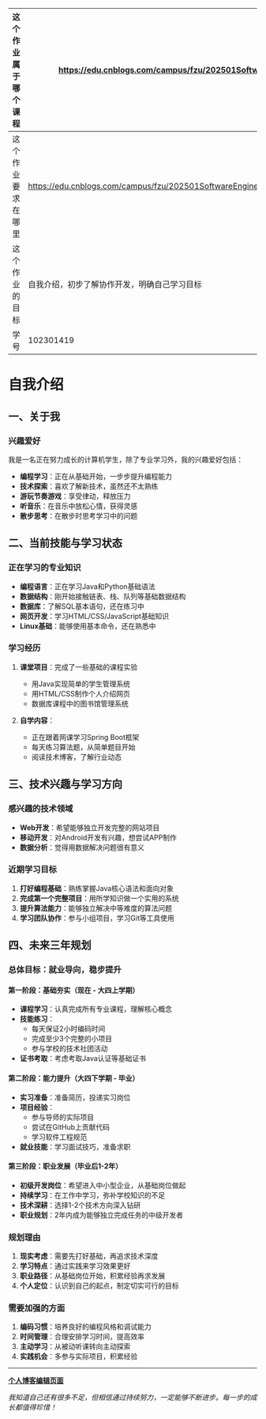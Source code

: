 | 这个作业属于哪个课程 | https://edu.cnblogs.com/campus/fzu/202501SoftwareEngineering |
|-------------------|-----------------|
| 这个作业要求在哪里 | https://edu.cnblogs.com/campus/fzu/202501SoftwareEngineering/homework/13546 |
| 这个作业的目标     | 自我介绍，初步了解协作开发，明确自己学习目标 |
| 学号              | 102301419        |

# 自我介绍

## 一、关于我

### 兴趣爱好
我是一名正在努力成长的计算机学生，除了专业学习外，我的兴趣爱好包括：

- **编程学习**：正在从基础开始，一步步提升编程能力
- **技术探索**：喜欢了解新技术，虽然还不太熟练
- **游玩节奏游戏**：享受律动，释放压力
- **听音乐**：在音乐中放松心情，获得灵感
- **散步思考**：在散步时思考学习中的问题


## 二、当前技能与学习状态

### 正在学习的专业知识
- **编程语言**：正在学习Java和Python基础语法
- **数据结构**：刚开始接触链表、栈、队列等基础数据结构
- **数据库**：了解SQL基本语句，还在练习中
- **网页开发**：学习HTML/CSS/JavaScript基础知识
- **Linux基础**：能够使用基本命令，还在熟悉中

### 学习经历
1. **课堂项目**：完成了一些基础的课程实验
   - 用Java实现简单的学生管理系统
   - 用HTML/CSS制作个人介绍网页
   - 数据库课程中的图书馆管理系统

2. **自学内容**：
   - 正在跟着网课学习Spring Boot框架
   - 每天练习算法题，从简单题目开始
   - 阅读技术博客，了解行业动态

## 三、技术兴趣与学习方向

### 感兴趣的技术领域
- **Web开发**：希望能够独立开发完整的网站项目
- **移动开发**：对Android开发有兴趣，想尝试APP制作
- **数据分析**：觉得用数据解决问题很有意义

### 近期学习目标
1. **打好编程基础**：熟练掌握Java核心语法和面向对象
2. **完成第一个完整项目**：用所学知识做一个实用的系统
3. **提升算法能力**：能够独立解决中等难度的算法问题
4. **学习团队协作**：参与小组项目，学习Git等工具使用

## 四、未来三年规划

### 总体目标：就业导向，稳步提升

#### 第一阶段：基础夯实（现在 - 大四上学期）
- **课程学习**：认真完成所有专业课程，理解核心概念
- **技能练习**：
  - 每天保证2小时编码时间
  - 完成至少3个完整的小项目
  - 参与学校的技术社团活动
- **证书考取**：考虑考取Java认证等基础证书

#### 第二阶段：能力提升（大四下学期 - 毕业）
- **实习准备**：准备简历，投递实习岗位
- **项目经验**：
  - 参与导师的实际项目
  - 尝试在GitHub上贡献代码
  - 学习软件工程规范
- **就业技能**：学习面试技巧，准备求职

#### 第三阶段：职业发展（毕业后1-2年）
- **初级开发岗位**：希望进入中小型企业，从基础岗位做起
- **持续学习**：在工作中学习，弥补学校知识的不足
- **技术深耕**：选择1-2个技术方向深入钻研
- **职业规划**：2年内成为能够独立完成任务的中级开发者

### 规划理由
1. **现实考虑**：需要先打好基础，再追求技术深度
2. **学习特点**：通过实践来学习效果更好
3. **职业路径**：从基础岗位开始，积累经验再求发展
4. **个人定位**：认识到自己的起点，制定切实可行的目标

### 需要加强的方面
1. **编码习惯**：培养良好的编程风格和调试能力
2. **时间管理**：合理安排学习时间，提高效率
3. **主动学习**：从被动听课转向主动探索
4. **实践机会**：多参与实际项目，积累经验

---

**[个人博客编辑页面](https://home.cnblogs.com/u/3705486)**

*我知道自己还有很多不足，但相信通过持续努力，一定能够不断进步。每一步的成长都值得珍惜！*
